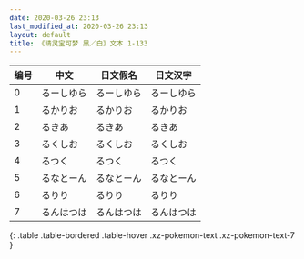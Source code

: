 ```yaml
---
date: 2020-03-26 23:13
last_modified_at: 2020-03-26 23:13
layout: default
title: 《精灵宝可梦 黑／白》文本 1-133
---
```

| 编号 | 中文 | 日文假名 | 日文汉字 |
| ---- | ---- | ---- | --- |
| 0 | るーしゆら | るーしゆら | るーしゆら |
| 1 | るかりお | るかりお | るかりお |
| 2 | るきあ | るきあ | るきあ |
| 3 | るくしお | るくしお | るくしお |
| 4 | るつく | るつく | るつく |
| 5 | るなとーん | るなとーん | るなとーん |
| 6 | るりり | るりり | るりり |
| 7 | るんはつは | るんはつは | るんはつは |
{: .table .table-bordered .table-hover .xz-pokemon-text .xz-pokemon-text-7 }